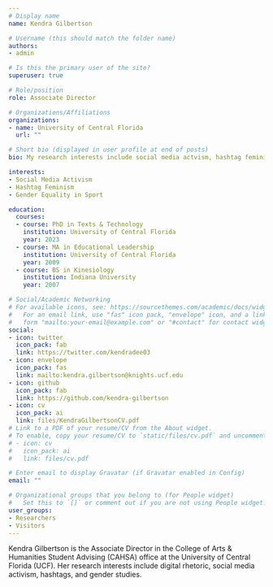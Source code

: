 ```yaml
---
# Display name
name: Kendra Gilbertson

# Username (this should match the folder name)
authors:
- admin

# Is this the primary user of the site?
superuser: true

# Role/position
role: Associate Director

# Organizations/Affiliations
organizations:
- name: University of Central Florida
  url: ""

# Short bio (displayed in user profile at end of posts)
bio: My research interests include social media actvism, hashtag feminism, and gender equality in sport.

interests:
- Social Media Activism
- Hashtag Feminism 
- Gender Equality in Sport

education:
  courses:
  - course: PhD in Texts & Technology
    institution: University of Central Florida
    year: 2023
  - course: MA in Educational Leadership
    institution: University of Central Florida
    year: 2009
  - course: BS in Kinesiology
    institution: Indiana University
    year: 2007

# Social/Academic Networking
# For available icons, see: https://sourcethemes.com/academic/docs/widgets/#icons
#   For an email link, use "fas" icon pack, "envelope" icon, and a link in the
#   form "mailto:your-email@example.com" or "#contact" for contact widget.
social:
- icon: twitter
  icon_pack: fab
  link: https://twitter.com/kendradee03
- icon: envelope
  icon_pack: fas
  link: mailto:kendra.gilbertson@knights.ucf.edu
- icon: github
  icon_pack: fab
  link: https://github.com/kendra-gilbertson
- icon: cv
  icon_pack: ai
  link: files/KendraGilbertsonCV.pdf
# Link to a PDF of your resume/CV from the About widget.
# To enable, copy your resume/CV to `static/files/cv.pdf` and uncomment the lines below.  
# - icon: cv
#   icon_pack: ai
#   link: files/cv.pdf

# Enter email to display Gravatar (if Gravatar enabled in Config)
email: ""

# Organizational groups that you belong to (for People widget)
#   Set this to `[]` or comment out if you are not using People widget.  
user_groups:
- Researchers
- Visitors
---
```


Kendra Gilbertson is the Associate Director in the College of Arts & Humanities Student Advising (CAHSA) office at the University of Central Florida (UCF). Her research interests include digital rhetoric, social media activism, hashtags, and gender studies.
